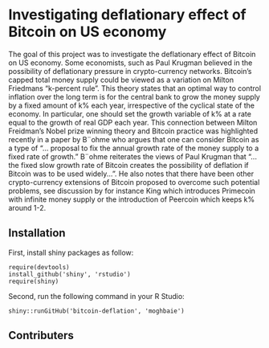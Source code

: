 # Investigating deflationary effect of Bitcoin on US economy

The goal of this project was to investigate the deflationary effect of Bitcoin on US economy. Some economists, such as Paul Krugman believed in the possibility of deflationary pressure in crypto-currency networks. Bitcoin’s capped total money supply could be viewed as a variation on Milton Friedmans “k-percent rule”. This theory states that an optimal way to control inflation over the long term is for the central bank to grow the money supply by a fixed amount of k% each year, irrespective of the cyclical state of the economy. In particular, one should set the growth variable of k% at a rate equal to the growth of real GDP each year. This connection between Milton Freidman’s Nobel prize winning theory and Bitcoin practice was highlighted recently in a paper by B¨ohme who argues that one can consider Bitcoin as a type of “... proposal to fix the annual growth rate of the money supply to a fixed rate of growth.” B¨ohme reiterates the views of Paul Krugman that “... the fixed slow growth rate of Bitcoin creates the possibility of deflation if Bitcoin was to be used widely...”. He also notes that there have been other crypto-currency extensions of Bitcoin proposed to overcome such potential problems, see discussion by for instance King which introduces Primecoin with infinite money supply or the introduction of Peercoin which keeps k% around 1-2.

## Installation
First, install shiny  packages as follow:
```
require(devtools)
install_github('shiny', 'rstudio')
require(shiny)
```

Second, run the following command in your R Studio:
```
shiny::runGitHub('bitcoin-deflation', 'moghbaie')
```
## Contributers
